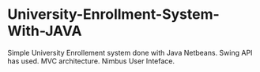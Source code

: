# University-Enrollment-System-With-JAVA
Simple University Enrollement system done with Java Netbeans.
Swing API has used.
MVC architecture.
Nimbus User Inteface.
